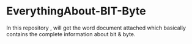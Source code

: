 # EverythingAbout-BIT-Byte

In this repository , will get the word document attached which basically contains the complete information about bit & byte.

